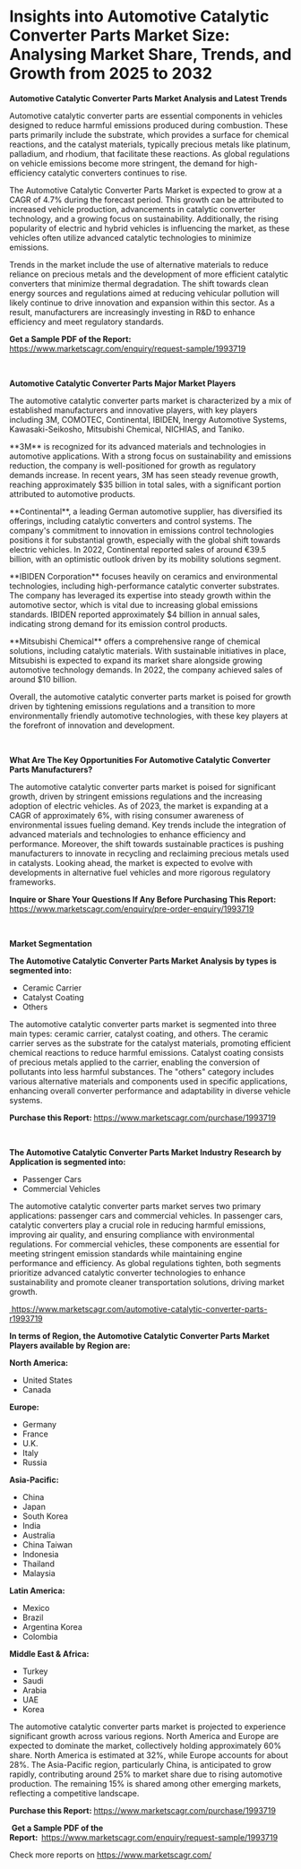 <p><h1>Insights into Automotive Catalytic Converter Parts Market Size: Analysing Market Share, Trends, and Growth from 2025 to 2032</h1></p><p><strong>Automotive Catalytic Converter Parts Market Analysis and Latest Trends</strong></p>
<p><p>Automotive catalytic converter parts are essential components in vehicles designed to reduce harmful emissions produced during combustion. These parts primarily include the substrate, which provides a surface for chemical reactions, and the catalyst materials, typically precious metals like platinum, palladium, and rhodium, that facilitate these reactions. As global regulations on vehicle emissions become more stringent, the demand for high-efficiency catalytic converters continues to rise.</p><p>The Automotive Catalytic Converter Parts Market is expected to grow at a CAGR of 4.7% during the forecast period. This growth can be attributed to increased vehicle production, advancements in catalytic converter technology, and a growing focus on sustainability. Additionally, the rising popularity of electric and hybrid vehicles is influencing the market, as these vehicles often utilize advanced catalytic technologies to minimize emissions. </p><p>Trends in the market include the use of alternative materials to reduce reliance on precious metals and the development of more efficient catalytic converters that minimize thermal degradation. The shift towards clean energy sources and regulations aimed at reducing vehicular pollution will likely continue to drive innovation and expansion within this sector. As a result, manufacturers are increasingly investing in R&D to enhance efficiency and meet regulatory standards.</p></p>
<p><strong>Get a Sample PDF of the Report:&nbsp;</strong> <a href="https://www.marketscagr.com/enquiry/request-sample/1993719?utm_campaign=2637&utm_medium=2&utm_source=Github&utm_content=ia&utm_term=29032025&utm_id=automotive-catalytic-converter-parts">https://www.marketscagr.com/enquiry/request-sample/1993719</a></p>
<p>&nbsp;</p>
<p><strong>Automotive Catalytic Converter Parts Major Market Players</strong></p>
<p><p>The automotive catalytic converter parts market is characterized by a mix of established manufacturers and innovative players, with key players including 3M, COMOTEC, Continental, IBIDEN, Inergy Automotive Systems, Kawasaki-Seikosho, Mitsubishi Chemical, NICHIAS, and Taniko.</p><p>**3M** is recognized for its advanced materials and technologies in automotive applications. With a strong focus on sustainability and emissions reduction, the company is well-positioned for growth as regulatory demands increase. In recent years, 3M has seen steady revenue growth, reaching approximately $35 billion in total sales, with a significant portion attributed to automotive products.</p><p>**Continental**, a leading German automotive supplier, has diversified its offerings, including catalytic converters and control systems. The company's commitment to innovation in emissions control technologies positions it for substantial growth, especially with the global shift towards electric vehicles. In 2022, Continental reported sales of around €39.5 billion, with an optimistic outlook driven by its mobility solutions segment.</p><p>**IBIDEN Corporation** focuses heavily on ceramics and environmental technologies, including high-performance catalytic converter substrates. The company has leveraged its expertise into steady growth within the automotive sector, which is vital due to increasing global emissions standards. IBIDEN reported approximately $4 billion in annual sales, indicating strong demand for its emission control products.</p><p>**Mitsubishi Chemical** offers a comprehensive range of chemical solutions, including catalytic materials. With sustainable initiatives in place, Mitsubishi is expected to expand its market share alongside growing automotive technology demands. In 2022, the company achieved sales of around $10 billion.</p><p>Overall, the automotive catalytic converter parts market is poised for growth driven by tightening emissions regulations and a transition to more environmentally friendly automotive technologies, with these key players at the forefront of innovation and development.</p></p>
<p>&nbsp;</p>
<p><strong>What Are The Key Opportunities For Automotive Catalytic Converter Parts Manufacturers?</strong></p>
<p><p>The automotive catalytic converter parts market is poised for significant growth, driven by stringent emissions regulations and the increasing adoption of electric vehicles. As of 2023, the market is expanding at a CAGR of approximately 6%, with rising consumer awareness of environmental issues fueling demand. Key trends include the integration of advanced materials and technologies to enhance efficiency and performance. Moreover, the shift towards sustainable practices is pushing manufacturers to innovate in recycling and reclaiming precious metals used in catalysts. Looking ahead, the market is expected to evolve with developments in alternative fuel vehicles and more rigorous regulatory frameworks.</p></p>
<p><strong>Inquire or Share Your Questions If Any Before Purchasing This Report:</strong> <a href="https://www.marketscagr.com/enquiry/pre-order-enquiry/1993719?utm_campaign=2637&utm_medium=2&utm_source=Github&utm_content=ia&utm_term=29032025&utm_id=automotive-catalytic-converter-parts">https://www.marketscagr.com/enquiry/pre-order-enquiry/1993719</a></p>
<p>&nbsp;</p>
<p><strong>Market Segmentation</strong></p>
<p><strong>The Automotive Catalytic Converter Parts Market Analysis by types is segmented into:</strong></p>
<p><ul><li>Ceramic Carrier</li><li>Catalyst Coating</li><li>Others</li></ul></p>
<p><p>The automotive catalytic converter parts market is segmented into three main types: ceramic carrier, catalyst coating, and others. The ceramic carrier serves as the substrate for the catalyst materials, promoting efficient chemical reactions to reduce harmful emissions. Catalyst coating consists of precious metals applied to the carrier, enabling the conversion of pollutants into less harmful substances. The "others" category includes various alternative materials and components used in specific applications, enhancing overall converter performance and adaptability in diverse vehicle systems.</p></p>
<p><strong>Purchase this Report:&nbsp;</strong><a href="https://www.marketscagr.com/purchase/1993719?utm_campaign=2637&utm_medium=2&utm_source=Github&utm_content=ia&utm_term=29032025&utm_id=automotive-catalytic-converter-parts">https://www.marketscagr.com/purchase/1993719</a></p>
<p>&nbsp;</p>
<p><strong>The Automotive Catalytic Converter Parts Market Industry Research by Application is segmented into:</strong></p>
<p><ul><li>Passenger Cars</li><li>Commercial Vehicles</li></ul></p>
<p><p>The automotive catalytic converter parts market serves two primary applications: passenger cars and commercial vehicles. In passenger cars, catalytic converters play a crucial role in reducing harmful emissions, improving air quality, and ensuring compliance with environmental regulations. For commercial vehicles, these components are essential for meeting stringent emission standards while maintaining engine performance and efficiency. As global regulations tighten, both segments prioritize advanced catalytic converter technologies to enhance sustainability and promote cleaner transportation solutions, driving market growth.</p></p>
<p><a href="https://www.marketscagr.com/automotive-catalytic-converter-parts-r1993719?utm_campaign=2637&utm_medium=2&utm_source=Github&utm_content=ia&utm_term=29032025&utm_id=automotive-catalytic-converter-parts">&nbsp;https://www.marketscagr.com/automotive-catalytic-converter-parts-r1993719</a></p>
<p><strong>In terms of Region, the Automotive Catalytic Converter Parts Market Players available by Region are:</strong></p>
<p>
    <p> <strong> North America: </strong>
        <ul>
            <li>United States</li>
            <li>Canada</li>
        </ul>
        </p> 
    <p> <strong> Europe: </strong>
        <ul>
            <li>Germany</li>
            <li>France</li>
            <li>U.K.</li>
            <li>Italy</li>
            <li>Russia</li>
        </ul>
        </p> 
    <p> <strong> Asia-Pacific: </strong>
        <ul>
            <li>China</li>
            <li>Japan</li>
            <li>South Korea</li>
            <li>India</li>
            <li>Australia</li>
            <li>China Taiwan</li>
            <li>Indonesia</li>
            <li>Thailand</li>
            <li>Malaysia</li>
        </ul>
        </p> 
    <p> <strong> Latin America: </strong>
        <ul>
            <li>Mexico</li>
            <li>Brazil</li>
            <li>Argentina Korea</li>
            <li>Colombia</li>
        </ul>
        </p> 
    <p> <strong> Middle East & Africa: </strong>
        <ul>
            <li>Turkey</li>
            <li>Saudi</li>
            <li>Arabia</li>
            <li>UAE</li>
            <li>Korea</li>
        </ul>
    </p>
    </p>
<p><p>The automotive catalytic converter parts market is projected to experience significant growth across various regions. North America and Europe are expected to dominate the market, collectively holding approximately 60% share. North America is estimated at 32%, while Europe accounts for about 28%. The Asia-Pacific region, particularly China, is anticipated to grow rapidly, contributing around 25% to market share due to rising automotive production. The remaining 15% is shared among other emerging markets, reflecting a competitive landscape.</p></p>
<p><strong>Purchase this Report: </strong><a href="https://www.marketscagr.com/purchase/1993719?utm_campaign=2637&utm_medium=2&utm_source=Github&utm_content=ia&utm_term=29032025&utm_id=automotive-catalytic-converter-parts">https://www.marketscagr.com/purchase/1993719</a></p>
<p>&nbsp;<strong>Get a Sample PDF of the Report:&nbsp;&nbsp;</strong><a href="https://www.marketscagr.com/enquiry/request-sample/1993719?utm_campaign=2637&utm_medium=2&utm_source=Github&utm_content=ia&utm_term=29032025&utm_id=automotive-catalytic-converter-parts">https://www.marketscagr.com/enquiry/request-sample/1993719</a></p>
<p><strong></strong></p>
<p>Check more reports on <a href="https://www.marketscagr.com/?utm_campaign=2637&utm_medium=2&utm_source=Github&utm_content=ia&utm_term=29032025&utm_id=automotive-catalytic-converter-parts">https://www.marketscagr.com/</a></p>